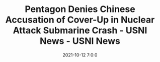 ---
"title": "Pentagon Denies Chinese Accusation of Cover-Up in Nuclear Attack Submarine Crash - USNI News - USNI News"
"date": "2021-10-12 7:0:0"
"feed_name": "GOOGLENEWSDRILLING"
"feed_website": "https://news.google.com/search?q=drilling%2Bincident&hl=en-US&gl=US&ceid=US:en"
"feed_rss": "https://news.google.com/rss/search?q=drilling%2Bincident&hl=en-US&gl=US&ceid=US:en"
"link": "https://news.usni.org/2021/10/12/pentagon-denies-chinese-accusation-of-cover-up-in-nuclear-attack-submarine-crash"
"source": "{'href': 'https://news.usni.org', 'title': 'USNI News'}"
"file": "_posts/2021-1-1-7cba1f554ffc80c04d8a7a6b15c5ff26739cb685.md"
"accident": "0"
"drilling": "0"
"dead": "0"
"injured": "0"
"arrested": "0"
"place": "unknown place"
"where": "unknown site"
"causes": "unknown"
"place_uri": "unknown place"
---